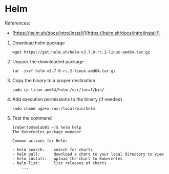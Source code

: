 # Helm

References:

- [https://helm.sh/docs/intro/install/](https://helm.sh/docs/intro/install/)

1. Download helm package

    ```console
    wget https://get.helm.sh/helm-v3.7.0-rc.2-linux-amd64.tar.gz
    ```

1. Unpack the downloaded package

    ```console
    tar -zxvf helm-v3.7.0-rc.2-linux-amd64.tar.gz
    ```

1. Copy the binary to a proper destination

    ```console
    sudo cp linux-amd64/helm /usr/local/bin/
    ```

1. Add execution permissions to the binary (if needed)

    ```console
    sudo chmod ugo+x /usr/local/bin/helm
    ```

1. Test the command

    ```console
    [roberto@vmlab01 ~]$ helm help
    The Kubernetes package manager

    Common actions for Helm:

    - helm search:    search for charts
    - helm pull:      download a chart to your local directory to view
    - helm install:   upload the chart to Kubernetes
    - helm list:      list releases of charts
        ...
    ```
